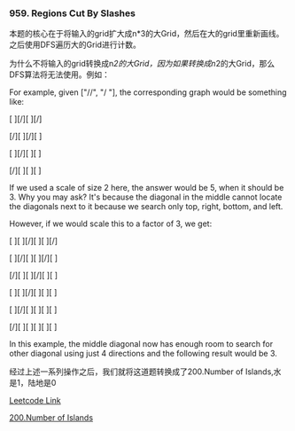 ### 959. Regions Cut By Slashes

本题的核心在于将输入的grid扩大成n*3的大Grid，然后在大的grid里重新画线。之后使用DFS遍历大的Grid进行计数。

为什么不将输入的grid转换成n*2的大Grid，因为如果转换成n*2的大Grid，那么DFS算法将无法使用。例如：

For example, given ["//", "/ "], the corresponding graph would be something like:

[ ][/][ ][/]


[/][ ][/][ ]


[ ][/][ ][ ]


[/][ ][ ][ ]

If we used a scale of size 2 here, the answer would be 5, when it should be 3. Why you may ask? It's because the diagonal in the middle cannot locate the diagonals next to it because we search only top, right, bottom, and left. 

However, if we would scale this to a factor of 3, we get:

[ ][ ][/][ ][ ][/]


[ ][/][ ][ ][/][ ]


[/][ ][ ][/][ ][ ]


[ ][ ][/][ ][ ][ ]


[ ][/][ ][ ][ ][ ]


[/][ ][ ][ ][ ][ ]

In this example, the middle diagonal now has enough room to search for other diagonal using just 4 directions and the following result would be 3.

经过上述一系列操作之后，我们就将这道题转换成了200.Number of Islands,水是1，陆地是0

[Leetcode Link](https://leetcode.com/problems/regions-cut-by-slashes/)


[200.Number of Islands](https://leetcode.com/problems/number-of-islands/)
